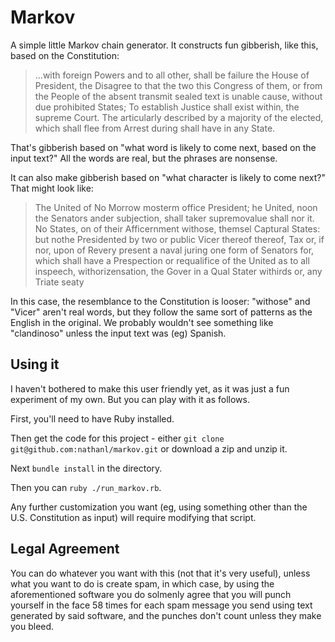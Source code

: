 # Markov

A simple little Markov chain generator. It constructs fun gibberish, like this, based on the Constitution:

> ...with foreign Powers and to all other, shall be failure the House of President, the Disagree to that the two this Congress of them, or from the People of the absent transmit sealed text is unable cause, without due prohibited States; To establish Justice shall exist within, the supreme Court. The articularly described by a majority of the elected, which shall flee from Arrest during shall have in any State.

That's gibberish based on "what word is likely to come next, based on the input text?" All the words are real, but the phrases are nonsense.

It can also make gibberish based on "what character is likely to come next?" That might look like:

> The United of No Morrow mosterm office President; he United, noon the Senators ander subjection, shall taker supremovalue shall nor it. No States, on of their Afficernment withose, themsel Captural States: but nothe Presidented by two or public Vicer thereof thereof, Tax or, if nor, upon of Revery present a naval juring one form of Senators for, which shall have a Prespection or requalifice of the United as to all inspeech, withorizensation, the Gover in a Qual Stater withirds or, any Triate seaty

In this case, the resemblance to the Constitution is looser: "withose" and "Vicer" aren't real words, but they follow the same sort of patterns as the English in the original. We probably wouldn't see something like "clandinoso" unless the input text was (eg) Spanish.

## Using it

I haven't bothered to make this user friendly yet, as it was just a fun experiment of my own. But you can play with it as follows.

First, you'll need to have Ruby installed.

Then get the code for this project - either `git clone git@github.com:nathanl/markov.git` or download a zip and unzip it.

Next `bundle install` in the directory.

Then you can `ruby ./run_markov.rb`.

Any further customization you want (eg, using something other than the U.S. Constitution as input) will require modifying that script.

## Legal Agreement

You can do whatever you want with this (not that it's very useful), unless what you want to do is create spam, in which case, by using the aforementioned software you do solmenly agree that you will punch yourself in the face 58 times for each spam message you send using text generated by said software, and the punches don't count unless they make you bleed.

